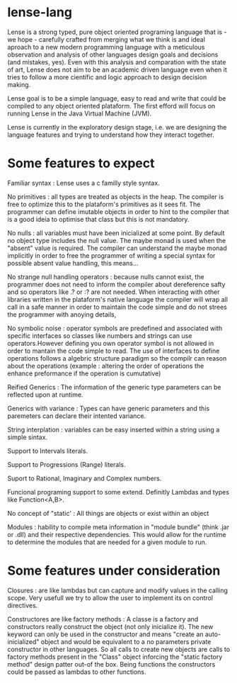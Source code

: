 # lense-lang

Lense is a strong typed, pure object oriented programing language that is - we hope - carefully crafted from merging what we think is and ideal aproach to a new modern programming language with a meticulous observation and analysis of other languages design goals and decisions (and mistakes, yes). Even with this analysis and comparation with the state of art, Lense does not aim to be an academic driven language even when it tries to follow a more científic and logic approach to design decision making.

Lense goal is to be a simple language, easy to read and write that could be compiled to any object oriented plataform. The first efford will focus on running Lense in the Java Virtual Machine (JVM).

Lense is currently in the exploratory design stage, i.e. we are designing the language features and trying to understand how they interact together.

# Some features to expect 

Familiar syntax : Lense uses a c familly style syntax. 

No primitives : all types are treated as objects in the heap. The compiler is free to optimize this to the plataform's primitives as it sees fit. The programmer can define imutable objects in order to hint to the compiler that is a good ideia to optimise that class but this is not mandatory.

No nulls : all variables must have been inicialized at some point. By default no object type includes the null value. The maybe monad is used when the "absent" value is required. The compiler can understand the maybe monad implicitly in order to free the programmer of writing a special syntax for possible absent value handling, this means... 

No strange null handling operators : because nulls cannot exist, the programmer does not need to inform the compiler about dereference safty and so operators like .? or :? are not needed. When interacting with other libraries written in the plataform's native language the compiler will wrap all call in a safe manner in order to maintain the code simple and do not strees the programmer with anoying details,

No symbolic noise : operator symbols are predefined and associated with specific interfaces so classes like numbers and strings can use operators.However defining you own operator symbol is not allowed in order to mantain the code simple to read. The use of interfaces to define operations follows a algebric structure paradigm so the compilr can reason about the operations (example : altering the order of operations the enhance preformance if the operation is cumutative)

Reified Generics : The information of the generic type parameters can be reflected upon at runtime. 

Generics with variance : Types can have generic parameters and this paremeters can declare their intented variance. 

String interplation : variables can be easy inserted within a string using a simple sintax.

Support to Intervals literals.

Support to Progressions (Range) literals. 

Suport to Rational, Imaginary and Complex numbers.

Funcional programing support to some extend. Definitly Lambdas and types like Function<A,B>. 

No concept of "static' : All things are objects or exist within an object

Modules : hability to compile meta information in "module bundle" (think .jar or .dll) and their respective dependencies. This would allow for the runtime to determine the modules that are needed for a given module to run.

# Some features under consideration

Closures : are like lambdas but can capture and modify values in the calling scope. Very usefull we try to allow the user to implement its on control directives.

Constructores are like factory methods : A classe is a factory and constructors really construct the object (not only inicialize it). The new keyword can only be used in the constructor and means "create an auto-inicialized" object and would be equivalent to a no parameters private constructor in other languages. So all calls to create new objects are calls to factory methods present in the "Class" object inforcing the "static factory method" design patter out-of the box. Being functions the constructors could be passed as lambdas to other functions.

